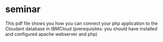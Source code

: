 # seminar
This pdf file shows you how you can connect your php application to the Cloudant database in IBMCloud
(prerequisites: you should have installed and configured apache webserver and php)
